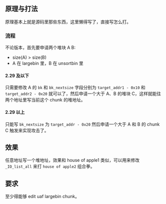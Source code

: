 ## 原理与打法

原理基本上就是源码里那些东西，这里懒得写了，直接写怎么打。

### 流程

不论版本，首先要申请两个堆块 A B:
- size(A) > size(B)
- A 在 largebin 里，B 在 unsortbin 里

#### 2.29 及以下

只需要修改 A 的 `bk` 和 `bk_nextsize` 字段分别为 `target_addr1 - 0x10` 和 `target_addr2 - 0x20` 就可以了，然后申请一个大于 A、B 的堆块 C，这样就能往两个地址里写当前这个 chunk 的堆地址。


#### 2.29 以上

只能写 `bk_nextsize` 为 `target_addr - 0x20` 然后申请一个大于 A 和 B 的 chunk C 触发来实现攻击了。


## 效果

任意地址写一个堆地址，效果和 house of apple1 类似，可以用来修改 `_IO_list_all` 来打 `house of apple2` 组合拳。

## 要求

至少得能够 edit uaf largebin chunk。
